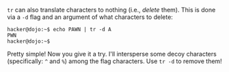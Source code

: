 `tr` can also translate characters to nothing (i.e., _delete_ them).
This is done via a `-d` flag and an argument of what characters to delete:

```console
hacker@dojo:~$ echo PAWN | tr -d A
PWN
hacker@dojo:~$
```

Pretty simple!
Now you give it a try.
I'll intersperse some decoy characters (specifically: `^` and `%`) among the flag characters.
Use `tr -d` to remove them!
